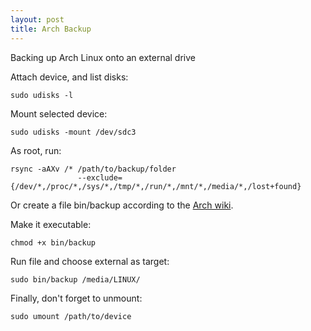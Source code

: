 ```yaml
---
layout: post
title: Arch Backup
---
```



<div class="message">
  Backing up Arch Linux onto an external drive
</div>

Attach device, and list disks:  
```
sudo udisks -l  
```

Mount selected device:  
```
sudo udisks -mount /dev/sdc3  
```

As root, run:  
```
rsync -aAXv /* /path/to/backup/folder 
               --exclude={/dev/*,/proc/*,/sys/*,/tmp/*,/run/*,/mnt/*,/media/*,/lost+found}  
```

Or create a file bin/backup according to the [Arch wiki](https://wiki.archlinux.org/index.php/Full_System_Backup_with_rsync).  

Make it executable:  
```
chmod +x bin/backup  
```

Run file and choose external as target:  
```
sudo bin/backup /media/LINUX/  
```

Finally, don't forget to unmount:  
```
sudo umount /path/to/device  
```


